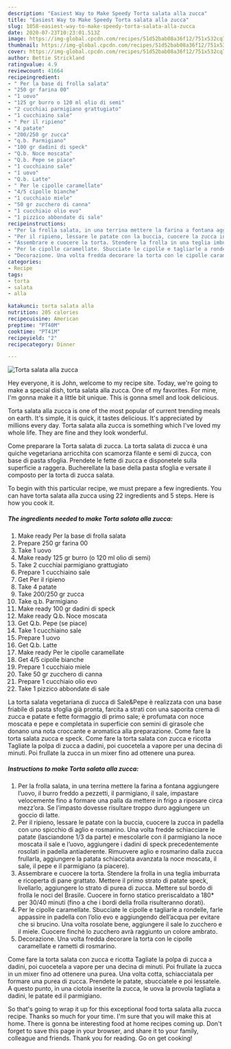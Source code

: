 ```yaml
---
description: "Easiest Way to Make Speedy Torta salata alla zucca"
title: "Easiest Way to Make Speedy Torta salata alla zucca"
slug: 1058-easiest-way-to-make-speedy-torta-salata-alla-zucca
date: 2020-07-23T10:23:01.513Z
image: https://img-global.cpcdn.com/recipes/51d52bab08a36f12/751x532cq70/torta-salata-alla-zucca-recipe-main-photo.jpg
thumbnail: https://img-global.cpcdn.com/recipes/51d52bab08a36f12/751x532cq70/torta-salata-alla-zucca-recipe-main-photo.jpg
cover: https://img-global.cpcdn.com/recipes/51d52bab08a36f12/751x532cq70/torta-salata-alla-zucca-recipe-main-photo.jpg
author: Bettie Strickland
ratingvalue: 4.9
reviewcount: 41664
recipeingredient:
- " Per la base di frolla salata"
- "250 gr farina 00"
- "1 uovo"
- "125 gr burro o 120 ml olio di semi"
- "2 cucchiai parmigiano grattugiato"
- "1 cucchiaino sale"
- " Per il ripieno"
- "4 patate"
- "200/250 gr zucca"
- "q.b. Parmigiano"
- "100 gr dadini di speck"
- "Q.b. Noce moscata"
- "Q.b. Pepe se piace"
- "1 cucchiaino sale"
- "1 uovo"
- "Q.b. Latte"
- " Per le cipolle caramellate"
- "4/5 cipolle bianche"
- "1 cucchiaio miele"
- "50 gr zucchero di canna"
- "1 cucchiaio olio evo"
- "1 pizzico abbondate di sale"
recipeinstructions:
- "Per la frolla salata, in una terrina mettere la farina a fontana aggiungere l’uovo, il burro freddo a pezzetti, il parmigiano, il sale, impastare velocemente fino a formare una palla da mettere in frigo a riposare circa mezz’ora. Se l’impasto dovesse risultare troppo duro aggiungere un goccio di latte."
- "Per il ripieno, lessare le patate con la buccia, cuocere la zucca in padella con uno spicchio di aglio e rosmarino. Una volta fredde schiacciare le patate (lasciandone 1/3 da parte) e mescolarle con il parmigiano la noce moscata il sale e l’uovo, aggiungere i dadini di speck precedentemente rosolati in padella antiaderente. Rimuovere aglio e rosmarino dalla zucca frullarla, aggiungere la patata schiacciata avanzata la noce moscata, il sale, il pepe e il parmigiano (a piacere)."
- "Assembrare e cuocere la torta. Stendere la frolla in una teglia imburrata e ricoperta di pane grattato. Mettere il primo strato di patate speck, livellarlo, aggiungere lo strato di purea di zucca. Mettere sul bordo di frolla le noci del Brasile. Cuocere in forno statico preriscaldato a 180* per 30/40 minuti (fino a che i bordi della frolla risulteranno dorati)."
- "Per le cipolle caramellate. Sbucciate le cipolle e tagliarle a rondelle, farle appassire in padella con l’olio evo e aggiungendo dell’acqua per evitare che si brucino. Una volta rosolate bene, aggiungere il sale lo zucchero e il miele. Cuocere finché lo zucchero avrà raggiunto un colore ambrato."
- "Decorazione. Una volta fredda decorare la torta con le cipolle caramellate e rametti di rosmarino."
categories:
- Recipe
tags:
- torta
- salata
- alla

katakunci: torta salata alla 
nutrition: 205 calories
recipecuisine: American
preptime: "PT40M"
cooktime: "PT41M"
recipeyield: "2"
recipecategory: Dinner

---
```



![Torta salata alla zucca](https://img-global.cpcdn.com/recipes/51d52bab08a36f12/751x532cq70/torta-salata-alla-zucca-recipe-main-photo.jpg)

Hey everyone, it is John, welcome to my recipe site. Today, we're going to make a special dish, torta salata alla zucca. One of my favorites. For mine, I'm gonna make it a little bit unique. This is gonna smell and look delicious.

Torta salata alla zucca is one of the most popular of current trending meals on earth. It's simple, it is quick, it tastes delicious. It's appreciated by millions every day. Torta salata alla zucca is something which I've loved my whole life. They are fine and they look wonderful.

Come preparare la Torta salata di zucca. La torta salata di zucca è una quiche vegetariana arricchita con scamorza filante e semi di zucca, con base di pasta sfoglia. Prendete le fette di zucca e disponetele sulla superficie a raggera. Bucherellate la base della pasta sfoglia e versate il composto per la torta di zucca salata.


To begin with this particular recipe, we must prepare a few ingredients. You can have torta salata alla zucca using 22 ingredients and 5 steps. Here is how you cook it.

<!--inarticleads1-->

##### The ingredients needed to make Torta salata alla zucca:

1. Make ready  Per la base di frolla salata
1. Prepare 250 gr farina 00
1. Take 1 uovo
1. Make ready 125 gr burro (o 120 ml olio di semi)
1. Take 2 cucchiai parmigiano grattugiato
1. Prepare 1 cucchiaino sale
1. Get  Per il ripieno
1. Take 4 patate
1. Take 200/250 gr zucca
1. Take q.b. Parmigiano
1. Make ready 100 gr dadini di speck
1. Make ready Q.b. Noce moscata
1. Get Q.b. Pepe (se piace)
1. Take 1 cucchiaino sale
1. Prepare 1 uovo
1. Get Q.b. Latte
1. Make ready  Per le cipolle caramellate
1. Get 4/5 cipolle bianche
1. Prepare 1 cucchiaio miele
1. Take 50 gr zucchero di canna
1. Prepare 1 cucchiaio olio evo
1. Take 1 pizzico abbondate di sale


La torta salata vegetariana di zucca di Sale&amp;Pepe è realizzata con una base friabile di pasta sfoglia già pronta, farcita a strati con una saporita crema di zucca e patate e fette formaggio di primo sale; è profumata con noce moscata e pepe e completata in superficie con semini di girasole che donano una nota croccante e aromatica alla preparazione. Come fare la torta salata zucca e speck. Come fare la torta salata con zucca e ricotta Tagliate la polpa di zucca a dadini, poi cuocetela a vapore per una decina di minuti. Poi frullate la zucca in un mixer fino ad ottenere una purea. 

<!--inarticleads2-->

##### Instructions to make Torta salata alla zucca:

1. Per la frolla salata, in una terrina mettere la farina a fontana aggiungere l’uovo, il burro freddo a pezzetti, il parmigiano, il sale, impastare velocemente fino a formare una palla da mettere in frigo a riposare circa mezz’ora. Se l’impasto dovesse risultare troppo duro aggiungere un goccio di latte.
1. Per il ripieno, lessare le patate con la buccia, cuocere la zucca in padella con uno spicchio di aglio e rosmarino. Una volta fredde schiacciare le patate (lasciandone 1/3 da parte) e mescolarle con il parmigiano la noce moscata il sale e l’uovo, aggiungere i dadini di speck precedentemente rosolati in padella antiaderente. Rimuovere aglio e rosmarino dalla zucca frullarla, aggiungere la patata schiacciata avanzata la noce moscata, il sale, il pepe e il parmigiano (a piacere).
1. Assembrare e cuocere la torta. Stendere la frolla in una teglia imburrata e ricoperta di pane grattato. Mettere il primo strato di patate speck, livellarlo, aggiungere lo strato di purea di zucca. Mettere sul bordo di frolla le noci del Brasile. Cuocere in forno statico preriscaldato a 180* per 30/40 minuti (fino a che i bordi della frolla risulteranno dorati).
1. Per le cipolle caramellate. Sbucciate le cipolle e tagliarle a rondelle, farle appassire in padella con l’olio evo e aggiungendo dell’acqua per evitare che si brucino. Una volta rosolate bene, aggiungere il sale lo zucchero e il miele. Cuocere finché lo zucchero avrà raggiunto un colore ambrato.
1. Decorazione. Una volta fredda decorare la torta con le cipolle caramellate e rametti di rosmarino.


Come fare la torta salata con zucca e ricotta Tagliate la polpa di zucca a dadini, poi cuocetela a vapore per una decina di minuti. Poi frullate la zucca in un mixer fino ad ottenere una purea. Una volta cotta, schiacciatala per formare una purea di zucca. Prendete le patate, sbucciatele e poi lessatele. A questo punto, in una ciotola inserite la zucca, le uova la provola tagliata a dadini, le patate ed il parmigiano. 

So that's going to wrap it up for this exceptional food torta salata alla zucca recipe. Thanks so much for your time. I'm sure that you will make this at home. There is gonna be interesting food at home recipes coming up. Don't forget to save this page in your browser, and share it to your family, colleague and friends. Thank you for reading. Go on get cooking!
